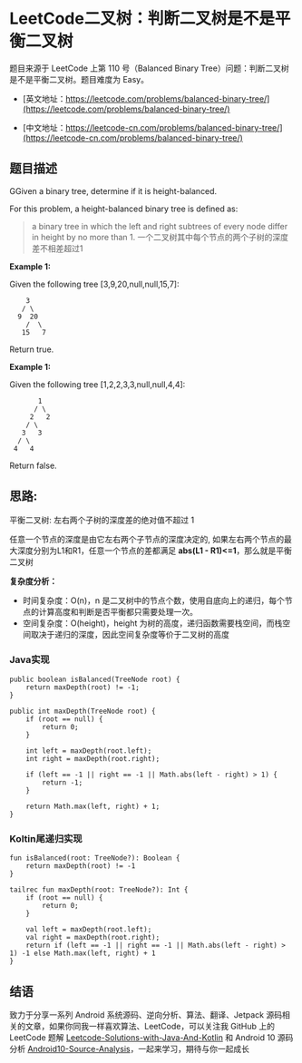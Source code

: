 # LeetCode二叉树：判断二叉树是不是平衡二叉树

题目来源于 LeetCode 上第 110 号（Balanced Binary Tree）问题：判断二叉树是不是平衡二叉树。题目难度为 Easy。

* [英文地址：https://leetcode.com/problems/balanced-binary-tree/](https://leetcode.com/problems/balanced-binary-tree/)

* [中文地址：https://leetcode-cn.com/problems/balanced-binary-tree/](https://leetcode-cn.com/problems/balanced-binary-tree/)

## 题目描述

GGiven a binary tree, determine if it is height-balanced.

For this problem, a height-balanced binary tree is defined as:

>a binary tree in which the left and right subtrees of every node differ in height by no more than 1.
>一个二叉树其中每个节点的两个子树的深度差不相差超过1

**Example 1:**

Given the following tree [3,9,20,null,null,15,7]:

```
    3
   / \
  9  20
    /  \
   15   7
```

Return true.

**Example 1:**

Given the following tree [1,2,2,3,3,null,null,4,4]:

```
       1
      / \
     2   2
    / \
   3   3
  / \
 4   4
```

Return false.

## 思路:

平衡二叉树: 左右两个子树的深度差的绝对值不超过 1

任意一个节点的深度是由它左右两个子节点的深度决定的, 如果左右两个节点的最大深度分别为L1和R1，任意一个节点的差都满足 **abs(L1 - R1)<=1**，那么就是平衡二叉树

**复杂度分析：**

* 时间复杂度：O(n)，n 是二叉树中的节点个数，使用自底向上的递归，每个节点的计算高度和判断是否平衡都只需要处理一次。
* 空间复杂度：O(height)，height 为树的高度，递归函数需要栈空间，而栈空间取决于递归的深度，因此空间复杂度等价于二叉树的高度

### Java实现

```
public boolean isBalanced(TreeNode root) {
    return maxDepth(root) != -1;
}

public int maxDepth(TreeNode root) {
    if (root == null) {
        return 0;
    }

    int left = maxDepth(root.left);
    int right = maxDepth(root.right);

    if (left == -1 || right == -1 || Math.abs(left - right) > 1) {
        return -1;
    }

    return Math.max(left, right) + 1;
}
```

### Koltin尾递归实现

```
fun isBalanced(root: TreeNode?): Boolean {
    return maxDepth(root) != -1
}

tailrec fun maxDepth(root: TreeNode?): Int {
    if (root == null) {
        return 0;
    }

    val left = maxDepth(root.left);
    val right = maxDepth(root.right);
    return if (left == -1 || right == -1 || Math.abs(left - right) > 1) -1 else Math.max(left, right) + 1
}
```

## 结语

致力于分享一系列 Android 系统源码、逆向分析、算法、翻译、Jetpack  源码相关的文章，如果你同我一样喜欢算法、LeetCode，可以关注我 GitHub 上的 LeetCode 题解 [Leetcode-Solutions-with-Java-And-Kotlin](https://github.com/hi-dhl/Leetcode-Solutions-with-Java-And-Kotlin) 和  Android 10 源码分析 [Android10-Source-Analysis](https://github.com/hi-dhl/Android10-Source-Analysis)，一起来学习，期待与你一起成长

